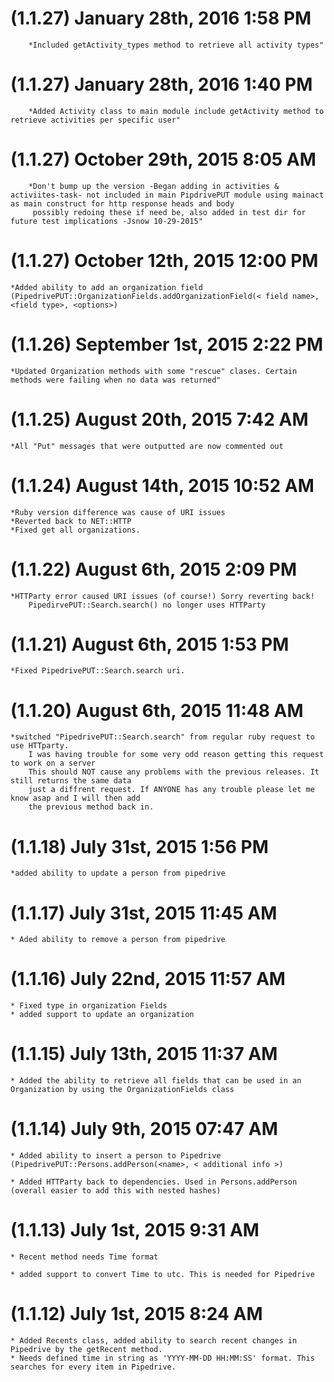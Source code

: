 # (1.1.27) January 28th, 2016 1:58 PM
        *Included getActivity_types method to retrieve all activity types"


# (1.1.27) January 28th, 2016 1:40 PM
        *Added Activity class to main module include getActivity method to retrieve activities per specific user"



# (1.1.27) October 29th, 2015 8:05 AM
        *Don't bump up the version -Began adding in activities & activiites-task- not included in main PipdrivePUT module using mainact as main construct for http response heads and body
         possibly redoing these if need be, also added in test dir for future test implications -Jsnow 10-29-2015"


# (1.1.27) October 12th, 2015 12:00 PM
	*Added ability to add an organization field (PipedrivePUT::OrganizationFields.addOrganizationField(< field name>, <field type>, <options>)

# (1.1.26) September 1st, 2015 2:22 PM
	*Updated Organization methods with some "rescue" clases. Certain methods were failing when no data was returned"

# (1.1.25) August 20th, 2015 7:42 AM
	*All "Put" messages that were outputted are now commented out

# (1.1.24) August 14th, 2015 10:52 AM
	*Ruby version difference was cause of URI issues
	*Reverted back to NET::HTTP
	*Fixed get all organizations.

# (1.1.22) August 6th, 2015 2:09 PM
	*HTTParty error caused URI issues (of course!) Sorry reverting back!
		PipedirvePUT::Search.search() no longer uses HTTParty

# (1.1.21) August 6th, 2015 1:53 PM
	*Fixed PipedrivePUT::Search.search uri.

# (1.1.20) August 6th, 2015 11:48 AM
	*switched "PipedrivePUT::Search.search" from regular ruby request to use HTTparty.
		I was having trouble for some very odd reason getting this request to work on a server
		This should NOT cause any problems with the previous releases. It still returns the same data 
		just a diffrent request. If ANYONE has any trouble please let me know asap and I will then add
		the previous method back in.

# (1.1.18) July 31st, 2015 1:56 PM
	*added ability to update a person from pipedrive

# (1.1.17) July 31st, 2015 11:45 AM
	* Aded ability to remove a person from pipedrive

# (1.1.16) July 22nd, 2015 11:57 AM
	* Fixed type in organization Fields
	* added support to update an organization

# (1.1.15) July 13th, 2015 11:37 AM
	* Added the ability to retrieve all fields that can be used in an Organization by using the OrganizationFields class

# (1.1.14) July 9th, 2015 07:47 AM
	* Added ability to insert a person to Pipedrive (PipedrivePUT::Persons.addPerson(<name>, < additional info >)

	* Added HTTParty back to dependencies. Used in Persons.addPerson (overall easier to add this with nested hashes)

# (1.1.13) July 1st, 2015 9:31 AM
	* Recent method needs Time format

	* added support to convert Time to utc. This is needed for Pipedrive

# (1.1.12) July 1st, 2015 8:24 AM
	* Added Recents class, added ability to search recent changes in Pipedrive by the getRecent method. 
	* Needs defined time in string as 'YYYY-MM-DD HH:MM:SS' format. This searches for every item in Pipedrive.
